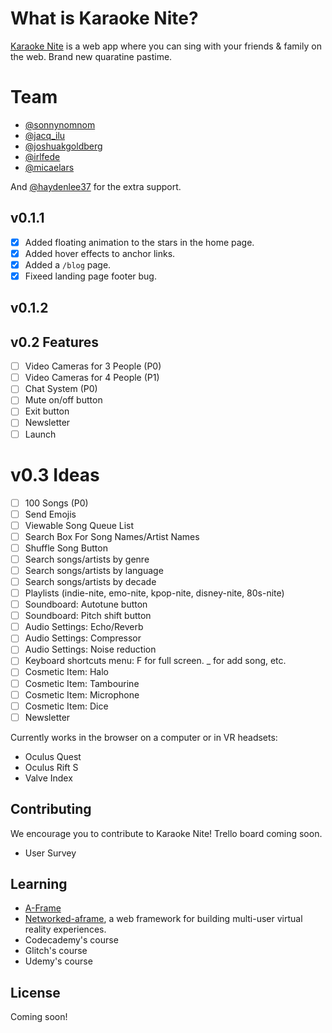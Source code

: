 # What is Karaoke Nite?

[Karaoke Nite](https://karaokenite.co) is a web app where you can sing with your friends & family on the web. Brand new quaratine pastime.

# Team

- [@sonnynomnom](https://twitter.com/sonnynomnom)
- [@jacq_ilu](https://twitter.com/jackieis_online)
- [@joshuakgoldberg](https://twitter.com/JoshuaKGoldberg)
- [@irlfede](https://twitter.com/irlfede)
- [@micaelars](https://www.behance.net/micaelars)

And [@haydenlee37](https://twitter.com/HaydenLee37) for the extra support.

## v0.1.1

- [x] Added floating animation to the stars in the home page.
- [x] Added hover effects to anchor links.
- [x] Added a `/blog` page.
- [x] Fixeed landing page footer bug.

## v0.1.2

## v0.2 Features

- [ ] Video Cameras for 3 People (P0)
- [ ] Video Cameras for 4 People (P1)
- [ ] Chat System (P0)
- [ ] Mute on/off button
- [ ] Exit button
- [ ] Newsletter
- [ ] Launch

# v0.3 Ideas

- [ ] 100 Songs (P0)
- [ ] Send Emojis
- [ ] Viewable Song Queue List
- [ ] Search Box For Song Names/Artist Names
- [ ] Shuffle Song Button
- [ ] Search songs/artists by genre
- [ ] Search songs/artists by language
- [ ] Search songs/artists by decade
- [ ] Playlists (indie-nite, emo-nite, kpop-nite, disney-nite, 80s-nite)
- [ ] Soundboard: Autotune button
- [ ] Soundboard: Pitch shift button
- [ ] Audio Settings: Echo/Reverb
- [ ] Audio Settings: Compressor
- [ ] Audio Settings: Noise reduction
- [ ] Keyboard shortcuts menu: F for full screen. _ for add song, etc.
- [ ] Cosmetic Item: Halo
- [ ] Cosmetic Item: Tambourine
- [ ] Cosmetic Item: Microphone
- [ ] Cosmetic Item: Dice
- [ ] Newsletter

Currently works in the browser on a computer or in VR headsets:

- Oculus Quest
- Oculus Rift S
- Valve Index

## Contributing

We encourage you to contribute to Karaoke Nite! Trello board coming soon.

- User Survey

## Learning

- [A-Frame](https://aframe.io)
- [Networked-aframe](https://github.com/networked-aframe/networked-aframe), a web framework for building multi-user virtual reality experiences.
- Codecademy's course
- Glitch's course
- Udemy's course

## License

Coming soon!
